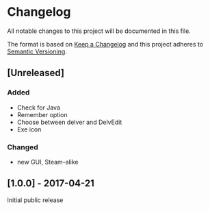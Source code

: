# Changelog
All notable changes to this project will be documented in this file.

The format is based on [Keep a Changelog](http://keepachangelog.com/en/1.0.0/)
and this project adheres to [Semantic Versioning](http://semver.org/spec/v2.0.0.html).

## [Unreleased]
### Added
- Check for Java
- Remember option
- Choose between delver and DelvEdit
- Exe icon

### Changed
- new GUI, Steam-alike

## [1.0.0] - 2017-04-21
Initial public release
